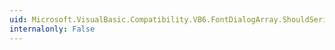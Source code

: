 ```yaml
---
uid: Microsoft.VisualBasic.Compatibility.VB6.FontDialogArray.ShouldSerializeIndex(System.Windows.Forms.FontDialog)
internalonly: False
---
```

